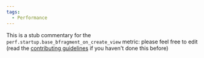 ```yaml
---
tags:
  - Performance
---
```


This is a stub commentary for the `perf.startup.base_bfragment_on_create_view` metric: please feel free to edit (read the
[contributing guidelines](https://github.com/mozilla/glean-annotations/blob/main/CONTRIBUTING.md)
if you haven't done this before)
